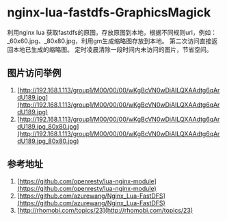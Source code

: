 nginx-lua-fastdfs-GraphicsMagick
==================
利用nginx lua 获取fastdfs的原图，存放原图到本地，根据不同规则url，例如：_60x60.jpg、_80x80.jpg，利用gm生成缩略图存放到本地。
第二次访问直接返回本地已生成的缩略图。
定时凌晨清除一段时间内未访问的图片，节省空间。

图片访问举例
----------------
1. [http://192.168.1.113/group1/M00/00/00/wKgBcVN0wDiAILQXAAdtg6qArdU189.jpg](http://192.168.1.113/group1/M00/00/00/wKgBcVN0wDiAILQXAAdtg6qArdU189.jpg)
2. [http://192.168.1.113/group1/M00/00/00/wKgBcVN0wDiAILQXAAdtg6qArdU189.jpg_80x80.jpg](http://192.168.1.113/group1/M00/00/00/wKgBcVN0wDiAILQXAAdtg6qArdU189.jpg_80x80.jpg)


参考地址
----------------
1. [https://github.com/openresty/lua-nginx-module](https://github.com/openresty/lua-nginx-module)
2. [https://github.com/azurewang/Nginx_Lua-FastDFS](https://github.com/azurewang/Nginx_Lua-FastDFS)
3. [http://rhomobi.com/topics/23](http://rhomobi.com/topics/23)
